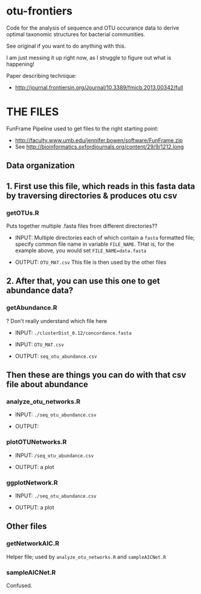 # otu-frontiers

Code for the analysis of sequence and OTU occurance data to derive optimal taxonomic structures for bacterial communities.

See original if you want to do anything with this.

I am just messing it up right now, as I struggle to figure out what is happening!

Paper describing technique: 

* http://journal.frontiersin.org/Journal/10.3389/fmicb.2013.00342/full  


# THE FILES

FunFrame Pipeline used to get files to the right starting point: 

* http://faculty.www.umb.edu/jennifer.bowen/software/FunFrame.zip
* See http://bioinformatics.oxfordjournals.org/content/29/9/1212.long
 

## Data organization


## 1. First use this file, which reads in this fasta data by traversing directories & produces otu csv

### getOTUs.R

Puts together multiple .fasta files from different directories??

* INPUT: Multiple directories each of which contain a `fasta` formatted file; specify common file name in variable `FILE_NAME`. THat is, for the example above, you would set `FILE_NAME=data.fasta`

* OUTPUT: `OTU_MAT.csv` This file is then used by the other files


## 2. After that, you can use this one to get abundance data?

### getAbundance.R

? Don't really understand which file here

* INPUT: `./clusterDist_0.12/concordance.fasta`
* INPUT: `OTU_MAT.csv`

* OUTPUT: `seq_otu_abundance.csv`


## Then these are things you can do with that csv file about abundance

### analyze_otu_networks.R

* INPUT: `./seq_otu_abundance.csv`

* OUTPUT: 

### plotOTUNetworks.R

* INPUT: `/seq_otu_abundance.csv`

* OUTPUT: a plot


### ggplotNetwork.R

* INPUT: `./seq_otu_abundance.csv`

* OUTPUT: a plot



## Other files

### getNetworkAIC.R

Helper file; used by `analyze_otu_networks.R` and `sampleAICNet.R`



### sampleAICNet.R

Confused.
